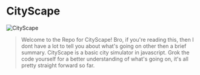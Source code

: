 # CityScape
<img src="https://i.imgur.com/uBBxhKG.jpg" title="CityScape" alt="CityScape">

>Welcome to the Repo for CityScape! Bro, if you're reading this, then I dont have a lot to tell you about what's going on other then a brief summary. CityScape is a basic city simulator in javascript. Grok the code yourself for a better understanding of what's going on, it's all pretty straight forward so far.
